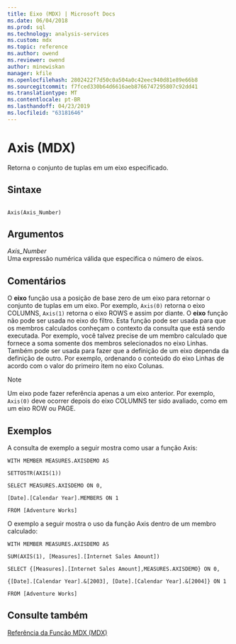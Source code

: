 ```yaml
---
title: Eixo (MDX) | Microsoft Docs
ms.date: 06/04/2018
ms.prod: sql
ms.technology: analysis-services
ms.custom: mdx
ms.topic: reference
ms.author: owend
ms.reviewer: owend
author: minewiskan
manager: kfile
ms.openlocfilehash: 2802422f7d50c0a504a0c42eec940d81e89e66b8
ms.sourcegitcommit: f7fced330b64d6616aeb8766747295807c92dd41
ms.translationtype: MT
ms.contentlocale: pt-BR
ms.lasthandoff: 04/23/2019
ms.locfileid: "63181646"
---
```

# <a name="axis-mdx"></a>Axis (MDX)


  Retorna o conjunto de tuplas em um eixo especificado.  
  
## <a name="syntax"></a>Sintaxe  
  
```  
  
Axis(Axis_Number)  
```  
  
## <a name="arguments"></a>Argumentos  
 *Axis_Number*  
 Uma expressão numérica válida que especifica o número de eixos.  
  
## <a name="remarks"></a>Comentários  
 O **eixo** função usa a posição de base zero de um eixo para retornar o conjunto de tuplas em um eixo. Por exemplo, `Axis(0)` retorna o eixo COLUMNS, `Axis(1)` retorna o eixo ROWS e assim por diante. O **eixo** função não pode ser usada no eixo do filtro. Esta função pode ser usada para que os membros calculados conheçam o contexto da consulta que está sendo executada. Por exemplo, você talvez precise de um membro calculado que fornece a soma somente dos membros selecionados no eixo Linhas. Também pode ser usada para fazer que a definição de um eixo dependa da definição de outro. Por exemplo, ordenando o conteúdo do eixo Linhas de acordo com o valor do primeiro item no eixo Colunas.  
  
> [!NOTE]  
>  Um eixo pode fazer referência apenas a um eixo anterior. Por exemplo, `Axis(0)` deve ocorrer depois do eixo COLUMNS ter sido avaliado, como em um eixo ROW ou PAGE.  
  
## <a name="examples"></a>Exemplos  
 A consulta de exemplo a seguir mostra como usar a função Axis:  
  
 `WITH MEMBER MEASURES.AXISDEMO AS`  
  
 `SETTOSTR(AXIS(1))`  
  
 `SELECT MEASURES.AXISDEMO ON 0,`  
  
 `[Date].[Calendar Year].MEMBERS ON 1`  
  
 `FROM [Adventure Works]`  
  
 O exemplo a seguir mostra o uso da função Axis dentro de um membro calculado:  
  
 `WITH MEMBER MEASURES.AXISDEMO AS`  
  
 `SUM(AXIS(1), [Measures].[Internet Sales Amount])`  
  
 `SELECT {[Measures].[Internet Sales Amount],MEASURES.AXISDEMO} ON 0,`  
  
 `{[Date].[Calendar Year].&[2003], [Date].[Calendar Year].&[2004]} ON 1`  
  
 `FROM [Adventure Works]`  
  
## <a name="see-also"></a>Consulte também  
 [Referência da Função MDX &#40;MDX&#41;](../mdx/mdx-function-reference-mdx.md)  
  
  
